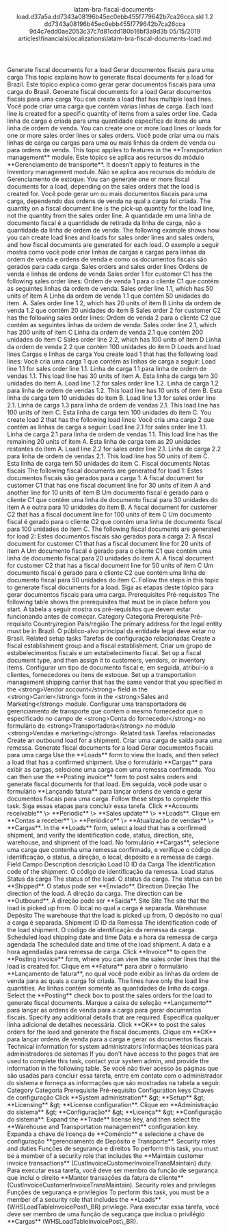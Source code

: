 <?xml version="1.0" encoding="UTF-8"?>
<xliff xmlns:logoport="urn:logoport:xliffeditor:xliff-extras:1.0" xmlns:xsi="http://www.w3.org/2001/XMLSchema-instance" xmlns="urn:oasis:names:tc:xliff:document:1.2" xmlns:xliffext="urn:microsoft:content:schema:xliffextensions" version="1.2" xsi:schemaLocation="urn:oasis:names:tc:xliff:document:1.2 xliff-core-1.2-transitional.xsd">
  <file datatype="xml" source-language="en-US" original="latam-bra-fiscal-documents-load.md" target-language="pt-BR">
    <header>
      <tool tool-company="Microsoft" tool-version="1.0-7889195" tool-name="mdxliff" tool-id="mdxliff"/>
      <xliffext:skl_file_name>latam-bra-fiscal-documents-load.d37a5a.dd7343a08196b45ec0ebb455f779642b7ca26cca.skl</xliffext:skl_file_name>
      <xliffext:version>1.2</xliffext:version>
      <xliffext:ms.openlocfilehash>dd7343a08196b45ec0ebb455f779642b7ca26cca</xliffext:ms.openlocfilehash>
      <xliffext:ms.sourcegitcommit>9d4c7edd0ae2053c37c7d81cdd180b16bf3a9d3b</xliffext:ms.sourcegitcommit>
      <xliffext:ms.lasthandoff>05/15/2019</xliffext:ms.lasthandoff>
      <xliffext:ms.openlocfilepath>articles\financials\localizations\latam-bra-fiscal-documents-load.md</xliffext:ms.openlocfilepath>
    </header>
    <body>
      <group extype="content" id="content">
        <trans-unit xml:space="preserve" translate="yes" id="101" restype="x-metadata">
          <source>Generate fiscal documents for a load</source>
        <target logoport:matchpercent="101" state="translated" state-qualifier="leveraged-tm">Gerar documentos fiscais para uma carga</target></trans-unit>
        <trans-unit xml:space="preserve" translate="yes" id="102" restype="x-metadata">
          <source>This topic explains how to generate fiscal documents for a load for Brazil.</source>
        <target logoport:matchpercent="101" state="translated" state-qualifier="leveraged-tm">Este tópico explica como gerar gerar documentos fiscais para uma carga do Brasil.</target></trans-unit>
        <trans-unit xml:space="preserve" translate="yes" id="103">
          <source>Generate fiscal documents for a load</source>
        <target logoport:matchpercent="101" state="translated" state-qualifier="leveraged-tm">Gerar documentos fiscais para uma carga</target></trans-unit>
        <trans-unit xml:space="preserve" translate="yes" id="104">
          <source>You can create a load that has multiple load lines.</source>
        <target logoport:matchpercent="101" state="translated" state-qualifier="leveraged-tm">Você pode criar uma carga que contém várias linhas de carga.</target></trans-unit>
        <trans-unit xml:space="preserve" translate="yes" id="105">
          <source>Each load line is created for a specific quantity of items from a sales order line.</source>
        <target logoport:matchpercent="101" state="translated" state-qualifier="leveraged-tm">Cada linha de carga é criada para uma quantidade específica de itens de uma linha de ordem de venda.</target></trans-unit>
        <trans-unit xml:space="preserve" translate="yes" id="106">
          <source>You can create one or more load lines or loads for one or more sales order lines or sales orders.</source>
        <target logoport:matchpercent="101" state="translated" state-qualifier="leveraged-tm">Você pode criar uma ou mais linhas de carga ou cargas para uma ou mais linhas da ordem de venda ou para ordens de venda.</target></trans-unit>
        <trans-unit xml:space="preserve" translate="yes" id="107">
          <source>This topic applies to features in the <bpt id="p1">**</bpt>Transportation management<ept id="p1">**</ept> module.</source>
        <target logoport:matchpercent="101" state="translated" state-qualifier="leveraged-tm">Este tópico se aplica aos recursos do módulo <bpt id="p1">**</bpt>Gerenciamento de transporte<ept id="p1">**</ept>.</target></trans-unit>
        <trans-unit xml:space="preserve" translate="yes" id="108">
          <source>It doesn't apply to features in the Inventory management  module.</source>
        <target logoport:matchpercent="101" state="translated" state-qualifier="leveraged-tm">Não se aplica aos recursos do módulo de Gerenciamento de estoque.</target></trans-unit>
        <trans-unit xml:space="preserve" translate="yes" id="109">
          <source>You can generate one or more fiscal documents for a load, depending on the sales orders that the load is created for.</source>
        <target logoport:matchpercent="101" state="translated" state-qualifier="leveraged-tm">Você pode gerar um ou mais documentos fiscais para uma carga, dependendo das ordens de venda na qual a carga foi criada.</target></trans-unit>
        <trans-unit xml:space="preserve" translate="yes" id="110">
          <source>The quantity on a fiscal document line is the pick-up quantity for the load line, not the quantity from the sales order line.</source>
        <target logoport:matchpercent="101" state="translated" state-qualifier="leveraged-tm">A quantidade em uma linha de documento fiscal é a quantidade de retirada da linha de carga, não a quantidade da linha de ordem de venda.</target></trans-unit>
        <trans-unit xml:space="preserve" translate="yes" id="111">
          <source>The following example shows how you can create load lines and loads for sales order lines and sales orders, and how fiscal documents are generated for each load.</source>
        <target logoport:matchpercent="101" state="translated" state-qualifier="leveraged-tm">O exemplo a seguir mostra como você pode criar linhas de cargas e cargas para linhas da ordem de venda e ordens de venda e como os documentos fiscais são gerados para cada carga.</target></trans-unit>
        <trans-unit xml:space="preserve" translate="yes" id="112">
          <source>Sales orders and sales order lines</source>
        <target logoport:matchpercent="101" state="translated" state-qualifier="leveraged-tm">Ordens de venda e linhas de ordens de venda</target></trans-unit>
        <trans-unit xml:space="preserve" translate="yes" id="113">
          <source>Sales order 1 for customer C1 has the following sales order lines:</source>
        <target logoport:matchpercent="101" state="translated" state-qualifier="leveraged-tm">Ordem de venda 1 para o cliente C1 que contém as seguintes linhas da ordem de venda:</target></trans-unit>
        <trans-unit xml:space="preserve" translate="yes" id="114">
          <source>Sales order line 1.1, which has 50 units of item A</source>
        <target logoport:matchpercent="101" state="translated" state-qualifier="leveraged-tm">Linha da ordem de venda 1.1 que contém 50 unidades do item. A.</target></trans-unit>
        <trans-unit xml:space="preserve" translate="yes" id="115">
          <source>Sales order line 1.2, which has 20 units of item B</source>
        <target logoport:matchpercent="101" state="translated" state-qualifier="leveraged-tm">Linha da ordem de venda 1.2 que contém 20 unidades do item B</target></trans-unit>
        <trans-unit xml:space="preserve" translate="yes" id="116">
          <source>Sales order 2 for customer C2 has the following sales order lines:</source>
        <target logoport:matchpercent="101" state="translated" state-qualifier="leveraged-tm">Ordem de venda 2 para o cliente C2 que contém as seguintes linhas da ordem de venda:</target></trans-unit>
        <trans-unit xml:space="preserve" translate="yes" id="117">
          <source>Sales order line 2.1, which has 200 units of item C</source>
        <target logoport:matchpercent="101" state="translated" state-qualifier="leveraged-tm">Linha da ordem de venda 2.1 que contém 200 unidades do item C</target></trans-unit>
        <trans-unit xml:space="preserve" translate="yes" id="118">
          <source>Sales order line 2.2, which has 100 units of item D</source>
        <target logoport:matchpercent="101" state="translated" state-qualifier="leveraged-tm">Linha da ordem de venda 2.2 que contém 100 unidades do item D</target></trans-unit>
        <trans-unit xml:space="preserve" translate="yes" id="119">
          <source>Loads and load lines</source>
        <target logoport:matchpercent="101" state="translated" state-qualifier="leveraged-tm">Cargas e linhas de carga</target></trans-unit>
        <trans-unit xml:space="preserve" translate="yes" id="120">
          <source>You create load 1 that has the following load lines:</source>
        <target logoport:matchpercent="101" state="translated" state-qualifier="leveraged-tm">Você cria uma carga 1 que contém as linhas de carga a seguir:</target></trans-unit>
        <trans-unit xml:space="preserve" translate="yes" id="121">
          <source>Load line 1.1 for sales order line 1.1.</source>
        <target logoport:matchpercent="101" state="translated" state-qualifier="leveraged-tm">Linha de carga 1.1 para linha de ordem de vendas 1.1.</target></trans-unit>
        <trans-unit xml:space="preserve" translate="yes" id="122">
          <source>This load line has 30 units of item A.</source>
        <target logoport:matchpercent="101" state="translated" state-qualifier="leveraged-tm">Esta linha de carga tem 30 unidades do item A.</target></trans-unit>
        <trans-unit xml:space="preserve" translate="yes" id="123">
          <source>Load line 1.2 for sales order line 1.2.</source>
        <target logoport:matchpercent="101" state="translated" state-qualifier="leveraged-tm">Linha de carga 1.2 para linha de ordem de vendas 1.2.</target></trans-unit>
        <trans-unit xml:space="preserve" translate="yes" id="124">
          <source>This load line has 10 units of item B.</source>
        <target logoport:matchpercent="101" state="translated" state-qualifier="leveraged-tm">Esta linha de carga tem 10 unidades do item B.</target></trans-unit>
        <trans-unit xml:space="preserve" translate="yes" id="125">
          <source>Load line 1.3 for sales order line 2.1.</source>
        <target logoport:matchpercent="101" state="translated" state-qualifier="leveraged-tm">Linha de carga 1.3 para linha de ordem de vendas 2.1.</target></trans-unit>
        <trans-unit xml:space="preserve" translate="yes" id="126">
          <source>This load line has 100 units of item C.</source>
        <target logoport:matchpercent="101" state="translated" state-qualifier="leveraged-tm">Esta linha de carga tem 100 unidades do item C.</target></trans-unit>
        <trans-unit xml:space="preserve" translate="yes" id="127">
          <source>You create load 2 that has the following load lines:</source>
        <target logoport:matchpercent="101" state="translated" state-qualifier="leveraged-tm">Você cria uma carga 2 que contém as linhas de carga a seguir:</target></trans-unit>
        <trans-unit xml:space="preserve" translate="yes" id="128">
          <source>Load line 2.1 for sales order line 1.1.</source>
        <target logoport:matchpercent="101" state="translated" state-qualifier="leveraged-tm">Linha de carga 2.1 para linha de ordem de vendas 1.1.</target></trans-unit>
        <trans-unit xml:space="preserve" translate="yes" id="129">
          <source>This load line has the remaining 20 units of item A.</source>
        <target logoport:matchpercent="101" state="translated" state-qualifier="leveraged-tm">Esta linha de carga tem as 20 unidades restantes do item A.</target></trans-unit>
        <trans-unit xml:space="preserve" translate="yes" id="130">
          <source>Load line 2.2 for sales order line 2.1.</source>
        <target logoport:matchpercent="101" state="translated" state-qualifier="leveraged-tm">Linha de carga 2.2 para linha de ordem de vendas 2.1.</target></trans-unit>
        <trans-unit xml:space="preserve" translate="yes" id="131">
          <source>This load line has 50 units of item C.</source>
        <target logoport:matchpercent="101" state="translated" state-qualifier="leveraged-tm">Esta linha de carga tem 50 unidades do item C.</target></trans-unit>
        <trans-unit xml:space="preserve" translate="yes" id="132">
          <source>Fiscal documents</source>
        <target logoport:matchpercent="101" state="translated" state-qualifier="leveraged-tm">Notas fiscais</target></trans-unit>
        <trans-unit xml:space="preserve" translate="yes" id="133">
          <source>The following fiscal documents are generated for load 1:</source>
        <target logoport:matchpercent="101" state="translated" state-qualifier="leveraged-tm">Estes documentos fiscais são gerados para a carga 1:</target></trans-unit>
        <trans-unit xml:space="preserve" translate="yes" id="134">
          <source>A fiscal document for customer C1 that has one fiscal document line for 30 units of item A and another line for 10 units of item B</source>
        <target logoport:matchpercent="101" state="translated" state-qualifier="leveraged-tm">Um documento fiscal é gerado para o cliente C1 que contém uma linha de documento fiscal para 30 unidades do item A e outra para 10 unidades do item B.</target></trans-unit>
        <trans-unit xml:space="preserve" translate="yes" id="135">
          <source>A fiscal document for customer C2 that has a fiscal document line for 100 units of item C</source>
        <target logoport:matchpercent="101" state="translated" state-qualifier="leveraged-tm">Um documento fiscal é gerado para o cliente C2 que contém uma linha de documento fiscal para 100 unidades do item C.</target></trans-unit>
        <trans-unit xml:space="preserve" translate="yes" id="136">
          <source>The following fiscal documents are generated for load 2:</source>
        <target logoport:matchpercent="101" state="translated" state-qualifier="leveraged-tm">Estes documentos fiscais são gerados para a carga 2:</target></trans-unit>
        <trans-unit xml:space="preserve" translate="yes" id="137">
          <source>A fiscal document for customer C1 that has a fiscal document line for 20 units of item A</source>
        <target logoport:matchpercent="101" state="translated" state-qualifier="leveraged-tm">Um documento fiscal é gerado para o cliente C1 que contém uma linha de documento fiscal para 20 unidades do item A.</target></trans-unit>
        <trans-unit xml:space="preserve" translate="yes" id="138">
          <source>A fiscal document for customer C2 that has a fiscal document line for 50 units of item C</source>
        <target logoport:matchpercent="101" state="translated" state-qualifier="leveraged-tm">Um documento fiscal é gerado para o cliente C2 que contém uma linha de documento fiscal para 50 unidades do item C.</target></trans-unit>
        <trans-unit xml:space="preserve" translate="yes" id="139">
          <source>Follow the steps in this topic to generate fiscal documents for a load.</source>
        <target logoport:matchpercent="101" state="translated" state-qualifier="leveraged-tm">Siga as etapas deste tópico para gerar documentos fiscais para uma carga.</target></trans-unit>
        <trans-unit xml:space="preserve" translate="yes" id="140">
          <source>Prerequisites</source>
        <target logoport:matchpercent="101" state="translated" state-qualifier="leveraged-tm">Pré-requisitos</target></trans-unit>
        <trans-unit xml:space="preserve" translate="yes" id="141">
          <source>The following table shows the prerequisites that must be in place before you start.</source>
        <target logoport:matchpercent="101" state="translated" state-qualifier="leveraged-tm">A tabela a seguir mostra os pré-requisitos que devem estar funcionando antes de começar.</target></trans-unit>
        <trans-unit xml:space="preserve" translate="yes" id="142">
          <source>Category</source>
        <target logoport:matchpercent="101" state="translated" state-qualifier="leveraged-tm">Categoria</target></trans-unit>
        <trans-unit xml:space="preserve" translate="yes" id="143">
          <source>Prerequisite</source>
        <target logoport:matchpercent="101" state="translated" state-qualifier="leveraged-tm">Pré-requisito</target></trans-unit>
        <trans-unit xml:space="preserve" translate="yes" id="144">
          <source>Country/region</source>
        <target logoport:matchpercent="101" state="translated" state-qualifier="leveraged-tm">País/região</target></trans-unit>
        <trans-unit xml:space="preserve" translate="yes" id="145">
          <source>The primary address for the legal entity must be in Brazil.</source>
        <target logoport:matchpercent="101" state="translated" state-qualifier="leveraged-tm">O público-alvo principal da entidade legal deve estar no Brasil.</target></trans-unit>
        <trans-unit xml:space="preserve" translate="yes" id="146">
          <source>Related setup tasks</source>
        <target logoport:matchpercent="101" state="translated" state-qualifier="leveraged-tm">Tarefas de configuração relacionadas</target></trans-unit>
        <trans-unit xml:space="preserve" translate="yes" id="147">
          <source>Create a fiscal establishment group and a fiscal establishment.</source>
        <target logoport:matchpercent="101" state="translated" state-qualifier="leveraged-tm">Criar um grupo de estabelecimentos fiscais e um estabelecimento fiscal.</target></trans-unit>
        <trans-unit xml:space="preserve" translate="yes" id="148">
          <source>Set up a fiscal document type, and then assign it to customers, vendors, or inventory items.</source>
        <target logoport:matchpercent="101" state="translated" state-qualifier="leveraged-tm">Configurar um tipo de documento fiscal e, em seguida, atribuí-lo a clientes, fornecedores ou itens de estoque.</target></trans-unit>
        <trans-unit xml:space="preserve" translate="yes" id="149">
          <source>Set up a transportation management shipping carrier that has the same vendor that you specified in the <bpt id="p1">&lt;strong&gt;</bpt>Vendor account<ept id="p1">&lt;/strong&gt;</ept> field in the <bpt id="p2">&lt;strong&gt;</bpt>Carrier<ept id="p2">&lt;/strong&gt;</ept> form in the <bpt id="p3">&lt;strong&gt;</bpt>Sales and Marketing<ept id="p3">&lt;/strong&gt;</ept> module.</source>
        <target logoport:matchpercent="101" state="translated" state-qualifier="leveraged-tm">Configurar uma transportadora de gerenciamento de transporte que contém o mesmo fornecedor que o especificado no campo de <bpt id="p1">&lt;strong&gt;</bpt>Conta do fornecedor<ept id="p1">&lt;/strong&gt;</ept> no formulário de <bpt id="p2">&lt;strong&gt;</bpt>Transportadora<ept id="p2">&lt;/strong&gt;</ept> no módulo <bpt id="p3">&lt;strong&gt;</bpt>Vendas e marketing<ept id="p3">&lt;/strong&gt;</ept>.</target></trans-unit>
        <trans-unit xml:space="preserve" translate="yes" id="150">
          <source>Related task</source>
        <target logoport:matchpercent="101" state="translated" state-qualifier="leveraged-tm">Tarefas relacionadas</target></trans-unit>
        <trans-unit xml:space="preserve" translate="yes" id="151">
          <source>Create an outbound load for a shipment.</source>
        <target logoport:matchpercent="101" state="translated" state-qualifier="leveraged-tm">Criar uma carga de saída para uma remessa.</target></trans-unit>
        <trans-unit xml:space="preserve" translate="yes" id="152">
          <source>Generate fiscal documents for a load</source>
        <target logoport:matchpercent="101" state="translated" state-qualifier="leveraged-tm">Gerar documentos fiscais para uma carga</target></trans-unit>
        <trans-unit xml:space="preserve" translate="yes" id="153">
          <source>Use the <bpt id="p1">**</bpt>Loads<ept id="p1">**</ept> form to view the loads, and then select a load that has a confirmed shipment.</source>
        <target logoport:matchpercent="101" state="translated" state-qualifier="leveraged-tm">Use o formulário <bpt id="p1">**</bpt>Cargas<ept id="p1">**</ept> para exibir as cargas, selecione uma carga com uma remessa confirmada.</target></trans-unit>
        <trans-unit xml:space="preserve" translate="yes" id="154">
          <source>You can then use the <bpt id="p1">**</bpt>Posting invoice<ept id="p1">**</ept> form to post sales orders and generate fiscal documents for that load.</source>
        <target logoport:matchpercent="101" state="translated" state-qualifier="leveraged-tm">Em seguida, você pode usar o formulário <bpt id="p1">**</bpt>Lançando fatura<ept id="p1">**</ept> para lançar ordens de venda e gerar documentos fiscais para uma carga.</target></trans-unit>
        <trans-unit xml:space="preserve" translate="yes" id="155">
          <source>Follow these steps to complete this task.</source>
        <target logoport:matchpercent="101" state="translated" state-qualifier="leveraged-tm">Siga essas etapas para concluir essa tarefa.</target></trans-unit>
        <trans-unit xml:space="preserve" translate="yes" id="156">
          <source>Click <bpt id="p1">**</bpt>Accounts receivable<ept id="p1">**</ept> <ph id="ph1">\&gt;</ph> <bpt id="p2">**</bpt>Periodic<ept id="p2">**</ept> <ph id="ph2">\&gt;</ph> <bpt id="p3">**</bpt>Sales update<ept id="p3">**</ept> <ph id="ph3">\&gt;</ph> <bpt id="p4">**</bpt>Loads<ept id="p4">**</ept>.</source>
        <target logoport:matchpercent="101" state="translated" state-qualifier="leveraged-tm">Clique em <bpt id="p1">**</bpt>Contas a receber<ept id="p1">**</ept> <ph id="ph1">\&gt;</ph> <bpt id="p2">**</bpt>Periódico<ept id="p2">**</ept> <ph id="ph2">\&gt;</ph> <bpt id="p3">**</bpt>Atualização de vendas<ept id="p3">**</ept> <ph id="ph3">\&gt;</ph> <bpt id="p4">**</bpt>Cargas<ept id="p4">**</ept>.</target></trans-unit>
        <trans-unit xml:space="preserve" translate="yes" id="157">
          <source>In the <bpt id="p1">**</bpt>Loads<ept id="p1">**</ept> form, select a load that has a confirmed shipment, and verify the identification code, status, direction, site, warehouse, and shipment of the load.</source>
        <target logoport:matchpercent="101" state="translated" state-qualifier="leveraged-tm">No formulário <bpt id="p1">**</bpt>Cargas<ept id="p1">**</ept>, selecione uma carga que contenha uma remessa confirmada, e verifique o código de identificação, o status, a direção, o local, depósito e a remessa de carga.</target></trans-unit>
        <trans-unit xml:space="preserve" translate="yes" id="158">
          <source>Field</source>
        <target logoport:matchpercent="101" state="translated" state-qualifier="leveraged-tm">Campo</target></trans-unit>
        <trans-unit xml:space="preserve" translate="yes" id="159">
          <source>Description</source>
        <target logoport:matchpercent="101" state="translated" state-qualifier="leveraged-tm">descrição</target></trans-unit>
        <trans-unit xml:space="preserve" translate="yes" id="160">
          <source>Load ID</source>
        <target logoport:matchpercent="101" state="translated" state-qualifier="leveraged-tm">ID da Carga</target></trans-unit>
        <trans-unit xml:space="preserve" translate="yes" id="161">
          <source>The identification code of the shipment.</source>
        <target logoport:matchpercent="101" state="translated" state-qualifier="leveraged-tm">O código de identificação da remessa.</target></trans-unit>
        <trans-unit xml:space="preserve" translate="yes" id="162">
          <source>Load status</source>
        <target logoport:matchpercent="101" state="translated" state-qualifier="leveraged-tm">Status da carga</target></trans-unit>
        <trans-unit xml:space="preserve" translate="yes" id="163">
          <source>The status of the load.</source>
        <target logoport:matchpercent="101" state="translated" state-qualifier="leveraged-tm">O status da carga.</target></trans-unit>
        <trans-unit xml:space="preserve" translate="yes" id="164">
          <source>The status can be <bpt id="p1">**</bpt>Shipped<ept id="p1">**</ept>.</source>
        <target logoport:matchpercent="101" state="translated" state-qualifier="leveraged-tm">O status pode ser <bpt id="p1">**</bpt>Enviado<ept id="p1">**</ept>.</target></trans-unit>
        <trans-unit xml:space="preserve" translate="yes" id="165">
          <source>Direction</source>
        <target logoport:matchpercent="101" state="translated" state-qualifier="leveraged-tm">Direção</target></trans-unit>
        <trans-unit xml:space="preserve" translate="yes" id="166">
          <source>The direction of the load.</source>
        <target logoport:matchpercent="101" state="translated" state-qualifier="leveraged-tm">A direção da carga.</target></trans-unit>
        <trans-unit xml:space="preserve" translate="yes" id="167">
          <source>The direction can be <bpt id="p1">**</bpt>Outbound<ept id="p1">**</ept>.</source>
        <target logoport:matchpercent="101" state="translated" state-qualifier="leveraged-tm">A direção pode ser <bpt id="p1">**</bpt>Saída<ept id="p1">**</ept>.</target></trans-unit>
        <trans-unit xml:space="preserve" translate="yes" id="168">
          <source>Site</source>
        <target logoport:matchpercent="101" state="translated" state-qualifier="leveraged-tm">Site</target></trans-unit>
        <trans-unit xml:space="preserve" translate="yes" id="169">
          <source>The site that the load is picked up from.</source>
        <target logoport:matchpercent="101" state="translated" state-qualifier="leveraged-tm">O local no qual a carga é separada.</target></trans-unit>
        <trans-unit xml:space="preserve" translate="yes" id="170">
          <source>Warehouse</source>
        <target logoport:matchpercent="101" state="translated" state-qualifier="leveraged-tm">Depósito</target></trans-unit>
        <trans-unit xml:space="preserve" translate="yes" id="171">
          <source>The warehouse that the load is picked up from.</source>
        <target logoport:matchpercent="101" state="translated" state-qualifier="leveraged-tm">O depósito no qual a carga é separada.</target></trans-unit>
        <trans-unit xml:space="preserve" translate="yes" id="172">
          <source>Shipment ID</source>
        <target logoport:matchpercent="101" state="translated" state-qualifier="leveraged-tm">ID da Remessa</target></trans-unit>
        <trans-unit xml:space="preserve" translate="yes" id="173">
          <source>The identification code of the load shipment.</source>
        <target logoport:matchpercent="101" state="translated" state-qualifier="leveraged-tm">O código de identificação da remessa da carga.</target></trans-unit>
        <trans-unit xml:space="preserve" translate="yes" id="174">
          <source>Scheduled load shipping date and time</source>
        <target logoport:matchpercent="101" state="translated" state-qualifier="leveraged-tm">Data e a hora da remessa de carga agendada</target></trans-unit>
        <trans-unit xml:space="preserve" translate="yes" id="175">
          <source>The scheduled date and time of the load shipment.</source>
        <target logoport:matchpercent="101" state="translated" state-qualifier="leveraged-tm">A data e a hora agendadas para remessa de carga.</target></trans-unit>
        <trans-unit xml:space="preserve" translate="yes" id="176">
          <source>Click <bpt id="p1">**</bpt>Invoice<ept id="p1">**</ept> to open the <bpt id="p2">**</bpt>Posting invoice<ept id="p2">**</ept> form, where you can view the sales order lines that the load is created for.</source>
        <target logoport:matchpercent="101" state="translated" state-qualifier="leveraged-tm">Clique em <bpt id="p1">**</bpt>Fatura<ept id="p1">**</ept> para abrir o formulário <bpt id="p2">**</bpt>Lançamento de fatura<ept id="p2">**</ept>, no qual você pode exibir as linhas da ordem de venda para as quais a carga foi criada.</target></trans-unit>
        <trans-unit xml:space="preserve" translate="yes" id="177">
          <source>The lines have only the load line quantities.</source>
        <target logoport:matchpercent="101" state="translated" state-qualifier="leveraged-tm">As linhas contêm somente as quantidades de linha da carga.</target></trans-unit>
        <trans-unit xml:space="preserve" translate="yes" id="178">
          <source>Select the <bpt id="p1">**</bpt>Posting<ept id="p1">**</ept> check box to post the sales orders for the load to generate fiscal documents.</source>
        <target logoport:matchpercent="101" state="translated" state-qualifier="leveraged-tm">Marque a caixa de seleção <bpt id="p1">**</bpt>Lançamento<ept id="p1">**</ept> para lançar as ordens de venda para a carga para gerar documentos fiscais.</target></trans-unit>
        <trans-unit xml:space="preserve" translate="yes" id="179">
          <source>Specify any additional details that are required.</source>
        <target logoport:matchpercent="101" state="translated" state-qualifier="leveraged-tm">Especifica qualquer linha adicional de detalhes necessária.</target></trans-unit>
        <trans-unit xml:space="preserve" translate="yes" id="180">
          <source>Click <bpt id="p1">**</bpt>OK<ept id="p1">**</ept> to post the sales orders for the load and generate the fiscal documents.</source>
        <target logoport:matchpercent="101" state="translated" state-qualifier="leveraged-tm">Clique em <bpt id="p1">**</bpt>OK<ept id="p1">**</ept> para lançar ordens de venda para a carga e gerar os documentos fiscais.</target></trans-unit>
        <trans-unit xml:space="preserve" translate="yes" id="181">
          <source>Technical information for system administrators</source>
        <target logoport:matchpercent="101" state="translated" state-qualifier="leveraged-tm">Informações técnicas para administradores de sistemas</target></trans-unit>
        <trans-unit xml:space="preserve" translate="yes" id="182">
          <source>If you don't have access to the pages that are used to complete this task, contact your system admin, and provide the information in the following table.</source>
        <target logoport:matchpercent="101" state="translated" state-qualifier="leveraged-tm">Se você não tiver acesso às páginas que são usadas para concluir essa tarefa, entre em contato com o administrador do sistema e forneça as informações que são mostradas na tabela a seguir.</target></trans-unit>
        <trans-unit xml:space="preserve" translate="yes" id="183">
          <source>Category</source>
        <target logoport:matchpercent="101" state="translated" state-qualifier="leveraged-tm">Categoria</target></trans-unit>
        <trans-unit xml:space="preserve" translate="yes" id="184">
          <source>Prerequisite</source>
        <target logoport:matchpercent="101" state="translated" state-qualifier="leveraged-tm">Pré-requisito</target></trans-unit>
        <trans-unit xml:space="preserve" translate="yes" id="185">
          <source>Configuration keys</source>
        <target logoport:matchpercent="101" state="translated" state-qualifier="leveraged-tm">Chaves de configuração</target></trans-unit>
        <trans-unit xml:space="preserve" translate="yes" id="186">
          <source>Click <bpt id="p1">**</bpt>System administration<ept id="p1">**</ept> <ph id="ph1">&amp;gt;</ph> <bpt id="p2">**</bpt>Setup<ept id="p2">**</ept> <ph id="ph2">&amp;gt;</ph> <bpt id="p3">**</bpt>Licensing<ept id="p3">**</ept> <ph id="ph3">&amp;gt;</ph> <bpt id="p4">**</bpt>License configuration<ept id="p4">**</ept>.</source>
        <target logoport:matchpercent="101" state="translated" state-qualifier="leveraged-tm">Clique em <bpt id="p1">**</bpt>Administração do sistema<ept id="p1">**</ept> <ph id="ph1">&amp;gt;</ph> <bpt id="p2">**</bpt>Configuração<ept id="p2">**</ept> <ph id="ph2">&amp;gt;</ph> <bpt id="p3">**</bpt>Licença<ept id="p3">**</ept> <ph id="ph3">&amp;gt;</ph> <bpt id="p4">**</bpt>Configuração do sistema<ept id="p4">**</ept>.</target></trans-unit>
        <trans-unit xml:space="preserve" translate="yes" id="187">
          <source>Expand the <bpt id="p1">**</bpt>Trade<ept id="p1">**</ept> license key, and then select the <bpt id="p2">**</bpt>Warehouse and Transportation management<ept id="p2">**</ept> configuration key.</source>
        <target logoport:matchpercent="101" state="translated" state-qualifier="leveraged-tm">Expanda a chave de licença de <bpt id="p1">**</bpt>Comércio<ept id="p1">**</ept> e selecione a chave de configuração <bpt id="p2">**</bpt>gerenciamento de Depósito e Transporte<ept id="p2">**</ept>.</target></trans-unit>
        <trans-unit xml:space="preserve" translate="yes" id="188">
          <source>Security roles and duties</source>
        <target logoport:matchpercent="101" state="translated" state-qualifier="leveraged-tm">Funções de segurança e direitos</target></trans-unit>
        <trans-unit xml:space="preserve" translate="yes" id="189">
          <source>To perform this task, you must be a member of a security role that includes the <bpt id="p1">**</bpt>Maintain customer invoice transactions<ept id="p1">**</ept> (CustInvoiceCustomerInvoiceTransMaintain) duty.</source>
        <target logoport:matchpercent="101" state="translated" state-qualifier="leveraged-tm">Para executar essa tarefa, você deve ser membro da função de segurança que inclui o direito <bpt id="p1">**</bpt>Manter transações da fatura de cliente<ept id="p1">**</ept> (CustInvoiceCustomerInvoiceTransMaintain).</target></trans-unit>
        <trans-unit xml:space="preserve" translate="yes" id="190">
          <source>Security roles and privileges</source>
        <target logoport:matchpercent="101" state="translated" state-qualifier="leveraged-tm">Funções de segurança e privilégios</target></trans-unit>
        <trans-unit xml:space="preserve" translate="yes" id="191">
          <source>To perform this task, you must be a member of a security role that includes the <bpt id="p1">**</bpt>Loads<ept id="p1">**</ept> (WHSLoadTableInvoicePost<ph id="ph1">\_</ph>BR) privilege.</source>
        <target logoport:matchpercent="101" state="translated" state-qualifier="leveraged-tm">Para executar essa tarefa, você deve ser membro de uma função de segurança que inclua o privilégio <bpt id="p1">**</bpt>Cargas<ept id="p1">**</ept> (WHSLoadTableInvoicePost<ph id="ph1">\_</ph>BR).</target></trans-unit>
      </group>
    </body>
  </file>
</xliff>